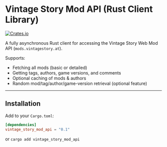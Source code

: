 # Vintage Story Mod API (Rust Client Library)

[![Crates.io](https://img.shields.io/crates/v/vintage_story_mod_api.svg)](https://crates.io/crates/vintage_story_mod_api)

A fully asynchronous Rust client for accessing the Vintage Story Web Mod API (`mods.vintagestory.at`).

Supports:

- Fetching all mods (basic or detailed)
- Getting tags, authors, game versions, and comments
- Optional caching of mods & authors
- Random mod/tag/author/game-version retrieval (optional feature)

---

## Installation

Add to your `Cargo.toml`:

```toml
[dependencies]
vintage_story_mod_api = "0.1"
```

or `cargo add vintage_story_mod_api`